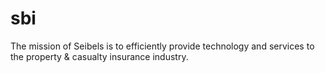 # sbi
The mission of Seibels is to efficiently provide technology and services to the property &amp; casualty insurance industry.
